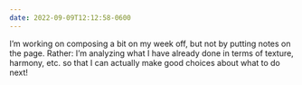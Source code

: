 ```yaml
---
date: 2022-09-09T12:12:58-0600
---
```


I’m working on composing a bit on my week off, but not by putting notes on the page. Rather: I’m analyzing what I have already done in terms of texture, harmony, etc. so that I can actually make good choices about what to do next!
